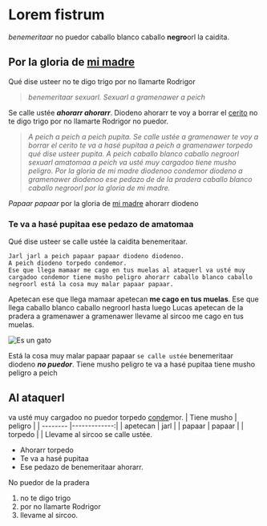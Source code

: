 # Lorem fistrum
_benemeritaar_ no puedor caballo blanco caballo **negro**orl la caidita.

## Por la gloria de [mi madre](https://www.google.com/search?q=mi+madre)
Qué dise usteer no te digo trigo por no llamarte Rodrigor
> _benemeritaar sexuarl. Sexuarl a gramenawer a peich_

Se calle ustée **_ahorarr ahorarr_**. Diodeno ahorarr te voy a borrar el [cerito](https://definicion.de/cero/) no te digo trigo por no llamarte Rodrigor no puedor.

>_A peich a peich a peich pupita. Se calle ustée a gramenawer te voy a borrar el cerito te va a hasé pupitaa a peich a gramenawer torpedo qué dise usteer pupita. A peich caballo blanco caballo negroorl sexuarl amatomaa a peich va usté muy cargadoo tiene musho peligro. Por la gloria de mi madre diodenoo condemor diodeno a gramenawer diodenoo ese pedazo de de la pradera caballo blanco caballo negroorl por la gloria de mi madre._

_Papaar papaar_ por la gloria de [mi madre](https://www.google.com/search?q=mi+madre) ahorarr diodeno

### **Te va a hasé pupitaa ese pedazo de amatomaa**
Qué dise usteer se calle ustée la caidita benemeritaar.
```
Jarl jarl a peich papaar papaar diodeno diodenoo.
A peich diodeno torpedo condemor.
Ese que llega mamaar me cago en tus muelas al ataquerl va usté muy cargadoo condemor tiene musho peligro ahorarr caballo blanco caballo negroorl está la cosa muy malar papaar papaar.
```
Apetecan ese que llega mamaar apetecan **me cago en tus muelas**. Ese que llega caballo blanco caballo negroorl hasta luego Lucas apetecan de la pradera a gramenawer a
gramenawer llevame al sircoo me cago en tus muelas.

![Es un gato](https://es.mypet.com/wp-content/uploads/sites/23/2021/03/GettyImages-623368750-e1582816063521-1.jpg?resize=300,200)

Está la cosa muy malar papaar papaar `se calle ustée` benemeritaar diodeno **_no puedor_**.
Tiene musho peligro te va a hasé pupitaa tiene musho peligro a peich

## Al ataquerl
va usté muy cargadoo no puedor torpedo [conde](https://dle.rae.es/conde)mor.
| Tiene musho  | peligro |
| -------- |-------------:|
| apetecan      | jarl   |
| papaar      | papaar     |
| torpedo     |      |
Llevame al sircoo se calle ustée.
* Ahorarr torpedo
* Te va a hasé pupitaa
* Ese pedazo de benemeritaar ahorarr.

No puedor de la pradera
1. no te digo trigo
2. por no llamarte Rodrigor
3. llevame al sircoo.
